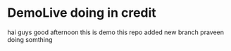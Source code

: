 # DemoLive doing in credit 
hai guys
good afternoon
this is demo
this repo added new branch
praveen doing somthing
